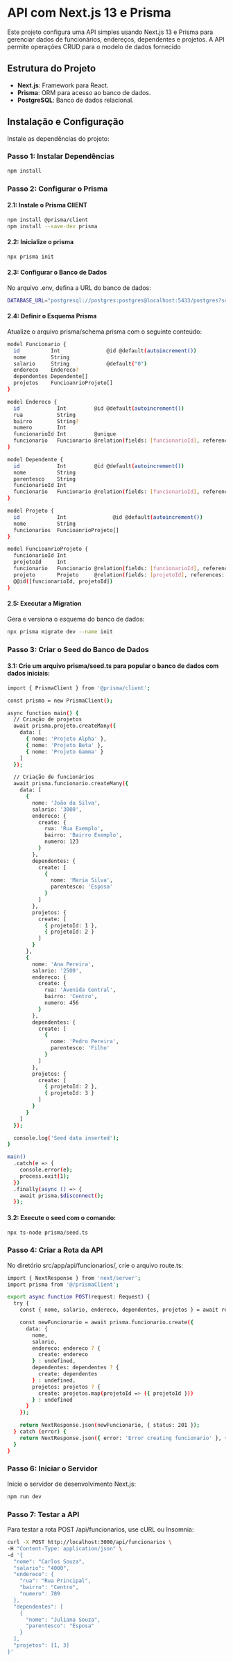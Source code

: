 # API com Next.js 13 e Prisma

Este projeto configura uma API simples usando Next.js 13 e Prisma para gerenciar dados de funcionários, endereços, dependentes e projetos. A API permite operações CRUD para o modelo de dados fornecido

## Estrutura do Projeto

- **Next.js**: Framework para React.
- **Prisma**: ORM para acesso ao banco de dados.
- **PostgreSQL**: Banco de dados relacional.

## Instalação e Configuração
Instale as dependências do projeto:
### Passo 1: Instalar Dependências
```bash
npm install
```

### Passo 2: Configurar o Prisma
#### 2.1: Instale o Prisma ClIENT
```bash
npm install @prisma/client
npm install --save-dev prisma
```
#### 2.2: Inicialize o prisma
```bash
npx prisma init
```
#### 2.3: Configurar o Banco de Dados
No arquivo .env, defina a URL do banco de dados:
```bash
DATABASE_URL="postgresql://postgres:postgres@localhost:5433/postgres?schema=public"
```
#### 2.4: Definir o Esquema Prisma
Atualize o arquivo prisma/schema.prisma com o seguinte conteúdo:
```bash
model Funcionario {
  id          Int               @id @default(autoincrement())
  nome        String
  salario     String            @default("0")
  endereco    Endereco?
  dependentes Dependente[]
  projetos    FuncioanrioProjeto[]
}

model Endereco {
  id            Int         @id @default(autoincrement())
  rua           String
  bairro        String?
  numero        Int
  funcionarioId Int         @unique
  funcionario   Funcionario @relation(fields: [funcionarioId], references: [id], onDelete: Cascade)
}

model Dependente {
  id            Int         @id @default(autoincrement())
  nome          String
  parentesco    String
  funcionarioId Int
  funcionario   Funcionario @relation(fields: [funcionarioId], references: [id], onDelete: Cascade)
}

model Projeto {
  id            Int               @id @default(autoincrement())
  nome          String
  funcionarios  FuncioanrioProjeto[]
}

model FuncioanrioProjeto {
  funcionarioId Int
  projetoId     Int
  funcionario   Funcionario @relation(fields: [funcionarioId], references: [id])
  projeto       Projeto     @relation(fields: [projetoId], references: [id])
  @@id([funcionarioId, projetoId])
}
```
#### 2.5: Executar a Migration
Gera e versiona o esquema do banco de dados:
```bash
npx prisma migrate dev --name init
```

### Passo 3: Criar o Seed do Banco de Dados

#### 3.1: Crie um arquivo prisma/seed.ts para popular o banco de dados com dados iniciais:
```bash
import { PrismaClient } from '@prisma/client';

const prisma = new PrismaClient();

async function main() {
  // Criação de projetos
  await prisma.projeto.createMany({
    data: [
      { nome: 'Projeto Alpha' },
      { nome: 'Projeto Beta' },
      { nome: 'Projeto Gamma' }
    ]
  });

  // Criação de funcionários
  await prisma.funcionario.createMany({
    data: [
      {
        nome: 'João da Silva',
        salario: '3000',
        endereco: {
          create: {
            rua: 'Rua Exemplo',
            bairro: 'Bairro Exemplo',
            numero: 123
          }
        },
        dependentes: {
          create: [
            {
              nome: 'Maria Silva',
              parentesco: 'Esposa'
            }
          ]
        },
        projetos: {
          create: [
            { projetoId: 1 },
            { projetoId: 2 }
          ]
        }
      },
      {
        nome: 'Ana Pereira',
        salario: '2500',
        endereco: {
          create: {
            rua: 'Avenida Central',
            bairro: 'Centro',
            numero: 456
          }
        },
        dependentes: {
          create: [
            {
              nome: 'Pedro Pereira',
              parentesco: 'Filho'
            }
          ]
        },
        projetos: {
          create: [
            { projetoId: 2 },
            { projetoId: 3 }
          ]
        }
      }
    ]
  });

  console.log('Seed data inserted');
}

main()
  .catch(e => {
    console.error(e);
    process.exit(1);
  })
  .finally(async () => {
    await prisma.$disconnect();
  });
```
#### 3.2: Execute o seed com o comando:
```bash
npx ts-node prisma/seed.ts
```

### Passo 4: Criar a Rota da API
No diretório src/app/api/funcionarios/, crie o arquivo route.ts:
```bash
import { NextResponse } from 'next/server';
import prisma from '@/prismaClient';

export async function POST(request: Request) {
  try {
    const { nome, salario, endereco, dependentes, projetos } = await request.json();

    const newFuncionario = await prisma.funcionario.create({
      data: {
        nome,
        salario,
        endereco: endereco ? {
          create: endereco
        } : undefined,
        dependentes: dependentes ? {
          create: dependentes
        } : undefined,
        projetos: projetos ? {
          create: projetos.map(projetoId => ({ projetoId }))
        } : undefined
      }
    });

    return NextResponse.json(newFuncionario, { status: 201 });
  } catch (error) {
    return NextResponse.json({ error: 'Error creating funcionario' }, { status: 500 });
  }
}
```

### Passo 6: Iniciar o Servidor
Inicie o servidor de desenvolvimento Next.js:
```bash
npm run dev
```

### Passo 7: Testar a API
Para testar a rota POST /api/funcionarios, use cURL ou Insomnia:
```bash
curl -X POST http://localhost:3000/api/funcionarios \
-H "Content-Type: application/json" \
-d '{
  "nome": "Carlos Souza",
  "salario": "4000",
  "endereco": {
    "rua": "Rua Principal",
    "bairro": "Centro",
    "numero": 789
  },
  "dependentes": [
    {
      "nome": "Juliana Souza",
      "parentesco": "Esposa"
    }
  ],
  "projetos": [1, 3]
}'
```
